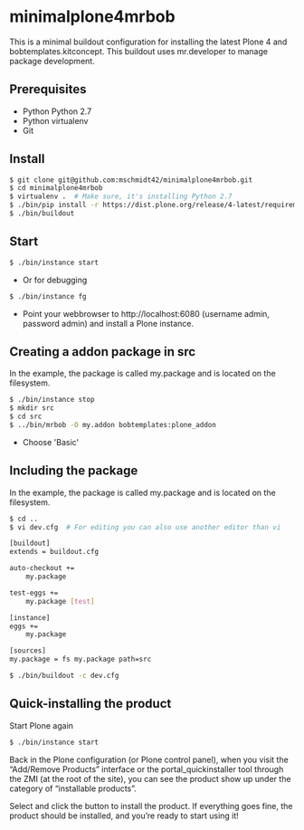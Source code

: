 # minimalplone4mrbob
This is a minimal buildout configuration for installing the latest Plone 4 and bobtemplates.kitconcept. This buildout uses mr.developer to manage package development.

## Prerequisites

- Python Python 2.7
- Python virtualenv
- Git

## Install
```bash
$ git clone git@github.com:mschmidt42/minimalplone4mrbob.git
$ cd minimalplone4mrbob
$ virtualenv .  # Make sure, it's installing Python 2.7
$ ./bin/pip install -r https://dist.plone.org/release/4-latest/requirements.txt
$ ./bin/buildout
 ```

## Start
```bash
$ ./bin/instance start
 ```
 
 - Or for debugging
```bash
$ ./bin/instance fg
 ```
 
 - Point your webbrowser to http://localhost:6080 (username admin, password
  admin) and install a Plone instance.

## Creating a addon package in src

In the example, the package is called my.package and is located on the filesystem.

```bash
$ ./bin/instance stop
$ mkdir src
$ cd src
$ ../bin/mrbob -O my.addon bobtemplates:plone_addon
 ```
- Choose 'Basic'

## Including the package

In the example, the package is called my.package and is located on the filesystem.

```bash
$ cd ..
$ vi dev.cfg  # For editing you can also use another editor than vi
```
```bash
[buildout]
extends = buildout.cfg

auto-checkout +=
    my.package

test-eggs +=
    my.package [test]

[instance]
eggs +=
    my.package

[sources]
my.package = fs my.package path=src
```

```bash
$ ./bin/buildout -c dev.cfg
```


## Quick-installing the product

Start Plone again

```bash
$ ./bin/instance start
 ```

Back in the Plone configuration (or Plone control panel), when you visit the “Add/Remove Products” interface or the portal_quickinstaller tool through the ZMI (at the root of the site), you can see the product show up under the category of “installable products”.

Select and click the button to install the product. If everything goes fine, the product should be installed, and you’re ready to start using it!
